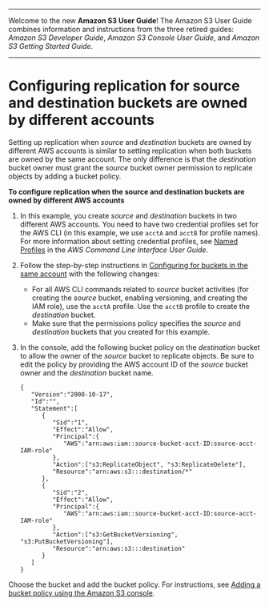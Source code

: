 --------

Welcome to the new **Amazon S3 User Guide**\! The Amazon S3 User Guide combines information and instructions from the three retired guides: *Amazon S3 Developer Guide*, *Amazon S3 Console User Guide*, and *Amazon S3 Getting Started Guide*\.

--------

# Configuring replication for source and destination buckets are owned by different accounts<a name="replication-walkthrough-2"></a>

Setting up replication when *source* and *destination* buckets are owned by different AWS accounts is similar to setting replication when both buckets are owned by the same account\. The only difference is that the *destination* bucket owner must grant the *source* bucket owner permission to replicate objects by adding a bucket policy\. 

**To configure replication when the source and destination buckets are owned by different AWS accounts**

1. In this example, you create *source* and *destination* buckets in two different AWS accounts\. You need to have two credential profiles set for the AWS CLI \(in this example, we use `acctA` and `acctB` for profile names\)\. For more information about setting credential profiles, see [Named Profiles](https://docs.aws.amazon.com/cli/latest/userguide/cli-multiple-profiles.html) in the *AWS Command Line Interface User Guide*\. 

1. Follow the step\-by\-step instructions in [Configuring for buckets in the same account](replication-walkthrough1.md) with the following changes:
   + For all AWS CLI commands related to *source* bucket activities \(for creating the *source* bucket, enabling versioning, and creating the IAM role\), use the `acctA` profile\. Use the `acctB` profile to create the *destination* bucket\. 
   + Make sure that the permissions policy specifies the *source* and *destination* buckets that you created for this example\.

1. In the console, add the following bucket policy on the *destination* bucket to allow the owner of the *source* bucket to replicate objects\. Be sure to edit the policy by providing the AWS account ID of the *source* bucket owner and the *destination* bucket name\.

   ```
   {
      "Version":"2008-10-17",
      "Id":"",
      "Statement":[
         {
            "Sid":"1",
            "Effect":"Allow",
            "Principal":{
               "AWS":"arn:aws:iam::source-bucket-acct-ID:source-acct-IAM-role"
            },
            "Action":["s3:ReplicateObject", "s3:ReplicateDelete"],
            "Resource":"arn:aws:s3:::destination/*"
         },
         {
            "Sid":"2",
            "Effect":"Allow",
            "Principal":{
               "AWS":"arn:aws:iam::source-bucket-acct-ID:source-acct-IAM-role"
            },
            "Action":["s3:GetBucketVersioning", "s3:PutBucketVersioning"],
            "Resource":"arn:aws:s3:::destination"
         }
      ]
   }
   ```

Choose the bucket and add the bucket policy\. For instructions, see [Adding a bucket policy using the Amazon S3 console](add-bucket-policy.md)\.